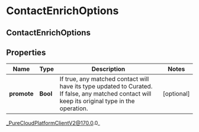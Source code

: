 # ContactEnrichOptions

## ContactEnrichOptions

## Properties

|Name | Type | Description | Notes|
|------------ | ------------- | ------------- | -------------|
| **promote** | **Bool** | If true, any matched contact will have its type updated to Curated. If false, any matched contact will keep its original type in the operation. | [optional] |



_PureCloudPlatformClientV2@170.0.0_
